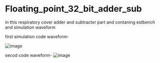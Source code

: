 # Floating_point_32_bit_adder_sub
in this respiratory cover adder and subtractor part  and contaning estbench and simulation waveform






first simulation code waveform-

![image](https://user-images.githubusercontent.com/72481400/102757191-f5078c00-4396-11eb-8eb5-26d8c65c7e31.png)

secod code waveform-
![image](https://user-images.githubusercontent.com/72481400/102757232-03ee3e80-4397-11eb-93a3-8a39683d5988.png)
